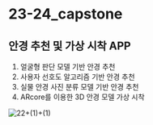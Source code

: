 # 23-24_capstone

## 안경 추천 및 가상 시착 APP

1. 얼굴형 판단 모델 기반 안경 추천
2. 사용자 선호도 알고리즘 기반 안경 추천
3. 실물 안경 사진 분류 모델 기반 안경 추천
4. ARcore를 이용한 3D 안경 모델 가상 시착

![22+(1)+(1)](https://github.com/user-attachments/assets/f17eaf32-6883-4142-abed-e61bc0f7cd4a)
